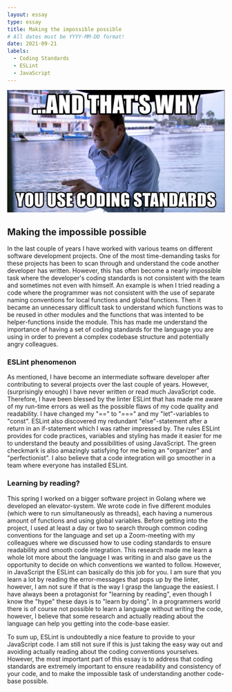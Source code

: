 ```yaml
---
layout: essay
type: essay
title: Making the impossible possible
# All dates must be YYYY-MM-DD format!
date: 2021-09-21
labels:
  - Coding Standards
  - ESLint
  - JavaScript
---
```


<img class="ui medium right floated rounded image" src="../images/coding_standard.jpg">


## Making the impossible possible

In the last couple of years I have worked with various teams on different software development projects. One of the most time-demanding tasks for these projects has been to scan through and understand the code another developer has written. However, this has often become a nearly impossible task where the developer's coding standards is not consistent with the team and sometimes not even with himself. An example is when I tried reading a code where the programmer was not consistent with the use of separate naming conventions for local functions and global functions. Then it became an unnecessary difficult task to understand which functions was to be reused in other modules and the functions that was intented to be helper-functions inside the module. This has made me understand the importance of having a set of coding standards for the language you are using in order to prevent a complex codebase structure and potentially angry colleagues.

### ESLint phenomenon
As mentioned, I have become an intermediate software developer after contributing to several projects over the last couple of years. However, (surprisingly enough) I have never written or read much JavaScript code. Therefore, I have been blessed by the linter ESLint that has made me aware of my run-time errors as well as the possible flaws of my code quality and readability. I have changed my "==" to "===" and my "let"-variables to "const". ESLint also discovered my redundant "else"-statement after a return in an if-statement which I was rather impressed by. The rules ESLint provides for code practices, variables and styling has made it easier for me to understand the beauty and possibilities of using JavaScript. The green checkmark is also amazingly satisfying for me being an "organizer" and "perfectionist". I also believe that a code integration will go smoother in a team where everyone has installed ESLint. 

### Learning by reading?
This spring I worked on a bigger software project in Golang where we developed an elevator-system. We wrote code in five different modules (which were to run simultaneously as threads), each having a numerous amount of functions and using global variables. Before getting into the project, I used at least a day or two to search through common coding conventions for the language and set up a Zoom-meeting with my colleagues where we discussed how to use coding standards to ensure readability and smooth code integration. This research made me learn a whole lot more about the language I was writing in and also gave us the opportunity to decide on which conventions we wanted to follow. However, in JavaScript the ESLint can basically do this job for you. I am sure that you learn a lot by reading the error-messages that pops up by the linter, however, I am not sure if that is the way I grasp the language the easiest. I have always been a protagonist for "learning by reading", even though I know the "hype" these days is to "learn by doing". In a programmers world there is of course not possible to learn a language without writing the code, however, I believe that some research and actually reading about the language can help you getting into the code-base easier. 

To sum up, ESLint is undoubtedly a nice feature to provide to your JavaScript code. I am still not sure if this is just taking the easy way out and avoiding actually reading about the coding conventions yourselves. However, the most important part of this essay is to address that coding standards are extremely important to ensure readability and consistency of your code, and to make the impossible task of understanding another code-base possible. 

